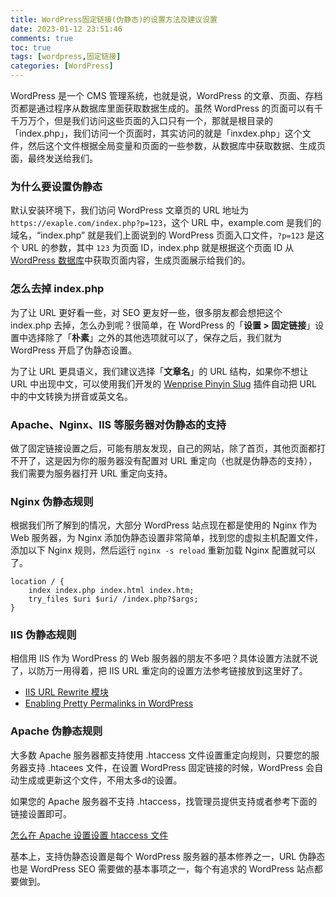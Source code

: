 ```yaml
---
title: WordPress固定链接(伪静态)的设置方法及建议设置
date: 2023-01-12 23:51:46
comments: true
toc: true
tags: [wordpress,固定链接]
categories: [WordPress]
---
```


WordPress 是一个 CMS 管理系统，也就是说，WordPress 的文章、页面、存档页都是通过程序从数据库里面获取数据生成的。虽然 WordPress 的页面可以有千千万万个，但是我们访问这些页面的入口只有一个，那就是根目录的「index.php」，我们访问一个页面时，其实访问的就是「inxdex.php」这个文件，然后这个文件根据全局变量和页面的一些参数，从数据库中获取数据、生成页面，最终发送给我们。

<!-- more -->

### 为什么要设置伪静态

默认安装环境下，我们访问 WordPress 文章页的 URL 地址为 `https://exaple.com/index.php?p=123`，这个 URL 中，example.com 是我们的域名，“index.php” 就是我们上面说到的 WordPress 页面入口文件，`?p=123` 是这个 URL 的参数，其中 `123` 为页面 ID，index.php 就是根据这个页面 ID 从 [WordPress 数据库](https://www.wpzhiku.com/tag/wordpress数据库/)中获取页面内容，生成页面展示给我们的。



### 怎么去掉 index.php

为了让 URL 更好看一些，对 SEO 更友好一些，很多朋友都会想把这个 index.php 去掉，怎么办到呢？很简单，在 WordPress 的「**设置 > 固定链接**」设置中选择除了「**朴素**」之外的其他选项就可以了，保存之后，我们就为 WordPress 开启了伪静态设置。

为了让 URL 更具语义，我们建议选择「**文章名**」的 URL 结构，如果你不想让 URL 中出现中文，可以使用我们开发的 [Wenprise Pinyin Slug](https://www.wpzhiku.com/wenprise-pinyin-slug/) 插件自动把 URL 中的中文转换为拼音或英文名。



### Apache、Nginx、IIS 等服务器对伪静态的支持

做了固定链接设置之后，可能有朋友发现，自己的网站，除了首页，其他页面都打不开了，这是因为你的服务器没有配置对 URL 重定向（也就是伪静态的支持），我们需要为服务器打开 URL 重定向支持。



### Nginx 伪静态规则

根据我们所了解到的情况，大部分 WordPress 站点现在都是使用的 Nginx 作为 Web 服务器，为 Nginx 添加伪静态设置非常简单，找到您的虚拟主机配置文件，添加以下 Nginx 规则，然后运行 `nginx -s reload` 重新加载 Nginx 配置就可以了。

```markup
location / {
    index index.php index.html index.htm;
    try_files $uri $uri/ /index.php?$args;
}
```



### IIS 伪静态规则

相信用 IIS 作为 WordPress 的 Web 服务器的朋友不多吧？具体设置方法就不说了，以防万一用得着，把 IIS URL 重定向的设置方法参考链接放到这里好了。

- [IIS URL Rewrite 模块](https://www.iis.net/downloads/microsoft/url-rewrite)
- [Enabling Pretty Permalinks in WordPress](https://docs.microsoft.com/en-us/iis/extensions/url-rewrite-module/enabling-pretty-permalinks-in-wordpress)



### Apache 伪静态规则

大多数 Apache 服务器都支持使用 .htaccess 文件设置重定向规则，只要您的服务器支持 .htacees 文件，在设置 WordPress 固定链接的时候，WordPress 会自动生成或更新这个文件，不用太多d的设置。

如果您的 Apache 服务器不支持 .htaccess，找管理员提供支持或者参考下面的链接设置即可。

[怎么在 Apache 设置设置 htaccess 文件](https://www.linode.com/docs/web-servers/apache/how-to-set-up-htaccess-on-apache/)

基本上，支持伪静态设置是每个 WordPress 服务器的基本修养之一，URL 伪静态也是 WordPress SEO 需要做的基本事项之一，每个有追求的 WordPress 站点都要做到。